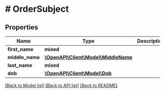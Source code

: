 # # OrderSubject

## Properties

Name | Type | Description | Notes
------------ | ------------- | ------------- | -------------
**first_name** | **mixed** |  |
**middle_name** | [**\OpenAPI\Client\Model\MiddleName**](MiddleName.md) |  | [optional]
**last_name** | **mixed** |  |
**dob** | [**\OpenAPI\Client\Model\Dob**](Dob.md) |  | [optional]

[[Back to Model list]](../../README.md#models) [[Back to API list]](../../README.md#endpoints) [[Back to README]](../../README.md)
